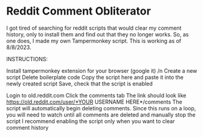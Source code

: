 # Reddit Comment Obliterator

I got tired of searching for reddit scripts that would clear my comment history, only to install them and find out that they no longer works.
So, as one does, I made my own Tampermonkey script. This is working as of 8/8/2023.

INSTRUCTIONS:

Install tampermonkey extension for your browser (google it) /n
Create a new script
Delete boilerplate code
Copy the script here and paste it into the newly created script
Save, check that the script is enabled

Login to old.reddit.com
Click the comments tab
The link should look like https://old.reddit.com/user/*YOUR USERNAME HERE*/comments
The script will automatically begin deleting comments.
Since this runs on a loop, you will need to watch until all comments are deleted and manually stop the script
I recommend enabling the script only when you want to clear comment history
 
